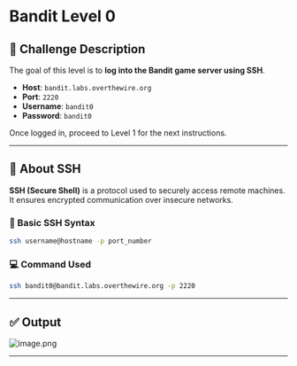 # Bandit Level 0

## 🧩 Challenge Description

The goal of this level is to **log into the Bandit game server using SSH**.

- **Host**: `bandit.labs.overthewire.org`
- **Port**: `2220`
- **Username**: `bandit0`
- **Password**: `bandit0`

Once logged in, proceed to Level 1 for the next instructions.

---

## 🔐 About SSH

**SSH (Secure Shell)** is a protocol used to securely access remote machines. It ensures encrypted communication over insecure networks.

### 🔧 Basic SSH Syntax

```bash
ssh username@hostname -p port_number

```

### 💻 Command Used

```bash
ssh bandit0@bandit.labs.overthewire.org -p 2220

```

---

## ✅ Output

![image.png](attachment:4d919214-6f03-476d-9ed9-06d893b89fb8:image.png)

---